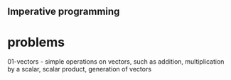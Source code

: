 ## Imperative programming

# problems
01-vectors - simple operations on vectors, such as addition, multiplication by a scalar, scalar product, generation of vectors
